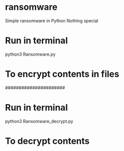# ransomware
Simple ransomware in Python
Nothing special
# Run in terminal
python3 Ransomware.py
# To encrypt contents in files
######################
# Run in terminal
python3 Ransomware_decrypt.py
# To decrypt contents
